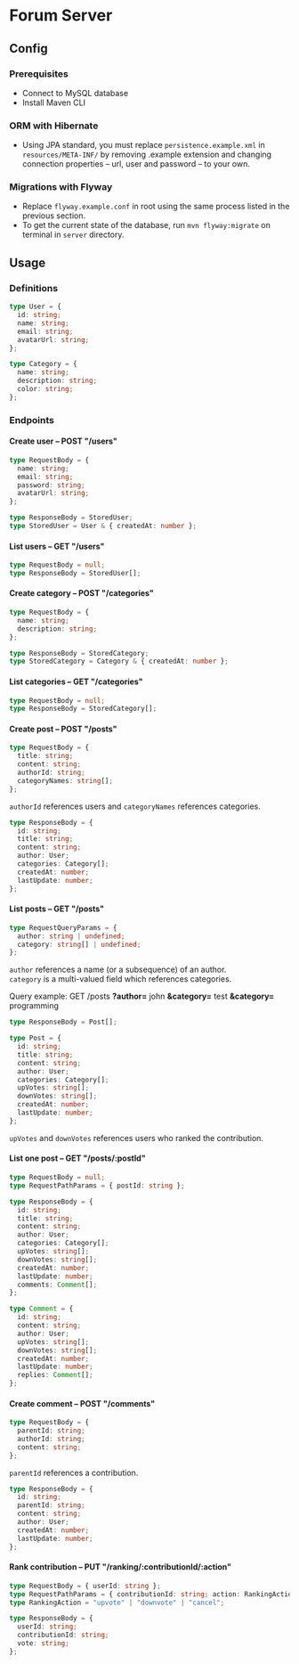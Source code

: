 # Forum Server

## Config

### Prerequisites

- Connect to MySQL database
- Install Maven CLI

### ORM with Hibernate

- Using JPA standard, you must replace `persistence.example.xml` in `resources/META-INF/`
  by removing .example extension and changing connection properties – url, user and password – to your own.

### Migrations with Flyway

- Replace `flyway.example.conf` in root using the same process listed in the previous section.
- To get the current state of the database, run `mvn flyway:migrate` on terminal in `server` directory.

## Usage

### Definitions

```ts
type User = {
  id: string;
  name: string;
  email: string;
  avatarUrl: string;
};
```

```ts
type Category = {
  name: string;
  description: string;
  color: string;
};
```

### Endpoints

#### Create user – POST "/users"

```ts
type RequestBody = {
  name: string;
  email: string;
  password: string;
  avatarUrl: string;
};
```

```ts
type ResponseBody = StoredUser;
type StoredUser = User & { createdAt: number };
```

#### List users – GET "/users"

```ts
type RequestBody = null;
type ResponseBody = StoredUser[];
```

#### Create category – POST "/categories"

```ts
type RequestBody = {
  name: string;
  description: string;
};
```

```ts
type ResponseBody = StoredCategory;
type StoredCategory = Category & { createdAt: number };
```

#### List categories – GET "/categories"

```ts
type RequestBody = null;
type ResponseBody = StoredCategory[];
```

#### Create post – POST "/posts"

```ts
type RequestBody = {
  title: string;
  content: string;
  authorId: string;
  categoryNames: string[];
};
```

`authorId` references users and `categoryNames` references categories.

```ts
type ResponseBody = {
  id: string;
  title: string;
  content: string;
  author: User;
  categories: Category[];
  createdAt: number;
  lastUpdate: number;
};
```

#### List posts – GET "/posts"

```ts
type RequestQueryParams = {
  author: string | undefined;
  category: string[] | undefined;
};
```

`author` references a name (or a subsequence) of an author.  
`category` is a multi-valued field which references categories.

Query example: GET /posts **?author=** john **&category=** test **&category=** programming

```ts
type ResponseBody = Post[];

type Post = {
  id: string;
  title: string;
  content: string;
  author: User;
  categories: Category[];
  upVotes: string[];
  downVotes: string[];
  createdAt: number;
  lastUpdate: number;
};
```

`upVotes` and `downVotes` references users who ranked the contribution.

#### List one post – GET "/posts/:postId"

```ts
type RequestBody = null;
type RequestPathParams = { postId: string };
```

```ts
type ResponseBody = {
  id: string;
  title: string;
  content: string;
  author: User;
  categories: Category[];
  upVotes: string[];
  downVotes: string[];
  createdAt: number;
  lastUpdate: number;
  comments: Comment[];
};

type Comment = {
  id: string;
  content: string;
  author: User;
  upVotes: string[];
  downVotes: string[];
  createdAt: number;
  lastUpdate: number;
  replies: Comment[];
};
```

#### Create comment – POST "/comments"

```ts
type RequestBody = {
  parentId: string;
  authorId: string;
  content: string;
};
```

`parentId` references a contribution.

```ts
type ResponseBody = {
  id: string;
  parentId: string;
  content: string;
  author: User;
  createdAt: number;
  lastUpdate: number;
};
```

#### Rank contribution – PUT "/ranking/:contributionId/:action"

```ts
type RequestBody = { userId: string };
type RequestPathParams = { contributionId: string; action: RankingAction };
type RankingAction = "upvote" | "downvote" | "cancel";
```

```ts
type ResponseBody = {
  userId: string;
  contributionId: string;
  vote: string;
};
```
